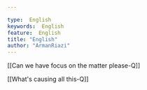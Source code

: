 ```yaml
---

type:  English
keywords:  English
feature:  English
title: "English"
author: "ArmanRiazi"
---
```



[[Can we have focus on the matter please-Q]]

[[What's causing all this-Q]]